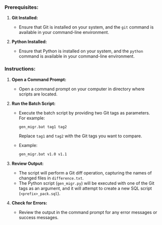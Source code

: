 ### Prerequisites:

1. **Git Installed:**
   - Ensure that Git is installed on your system, and the `git` command is available in your command-line environment.

2. **Python Installed:**
   - Ensure that Python is installed on your system, and the `python` command is available in your command-line environment.

### Instructions:

1. **Open a Command Prompt:**
   - Open a command prompt on your computer in directory where scripts are located.

2. **Run the Batch Script:**
   - Execute the batch script by providing two Git tags as parameters. For example:
     ```bash
     gen_migr.bat tag1 tag2
     ```
     Replace `tag1` and `tag2` with the Git tags you want to compare.

   - Example:
     ```bash
     gen_migr.bat v1.0 v1.1
     ```

3. **Review Output:**
   - The script will perform a Git diff operation, capturing the names of changed files in `difference.txt`.
   - The Python script (`gen_migr.py`) will be executed with one of the Git tags as an argument, and it will attempt to create a new SQL script (`<prefix>_pack.sql`).

4. **Check for Errors:**
   - Review the output in the command prompt for any error messages or success messages.
